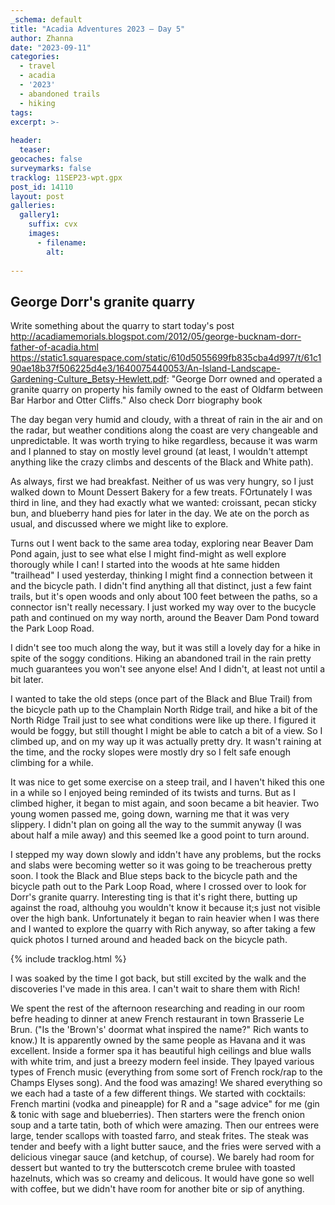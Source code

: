 ```yaml
---
_schema: default
title: "Acadia Adventures 2023 – Day 5"
author: Zhanna
date: "2023-09-11"
categories: 
  - travel
  - acadia
  - '2023'
  - abandoned trails
  - hiking
tags:
excerpt: >-
  
header:
  teaser:
geocaches: false
surveymarks: false
tracklog: 11SEP23-wpt.gpx
post_id: 14110
layout: post
galleries:
  gallery1:
    suffix: cvx
    images:
      - filename: 
        alt:
    
---
```


## George Dorr's granite quarry
Write something about the quarry to start today's post
http://acadiamemorials.blogspot.com/2012/05/george-bucknam-dorr-father-of-acadia.html
https://static1.squarespace.com/static/610d5055699fb835cba4d997/t/61c190ae18b37f506225d4e3/1640075440053/An-Island-Landscape-Gardening-Culture_Betsy-Hewlett.pdf: "George Dorr owned and operated a granite quarry on property his family owned to the east of Oldfarm between Bar Harbor and Otter Cliffs."
Also check Dorr biography book

The day began very humid and cloudy, with a threat of rain in the air and on the radar, but weather conditions along the coast are very changeable and unpredictable. It was worth trying to hike regardless, because it was warm and I planned to stay on mostly level ground (at least, I wouldn't attempt anything like the crazy climbs and descents of the Black and White path).

As always, first we had breakfast. Neither of us was very hungry, so I just walked down to Mount Dessert Bakery for a few treats. FOrtunately I was third in line, and they had exactly what we wanted: croissant, pecan sticky bun, and blueberry hand pies for later in the day. We ate on the porch as usual, and discussed where we might like to explore.

Turns out I went back to the same area today, exploring near Beaver Dam Pond again, just to see what else I might find-might as well explore thorougly while I can! I started into the woods at hte same hidden "trailhead" I used yesterday, thinking I might find a connection between it and the bicycle path. I didn't find anything all that distinct, just a few faint trails, but it's open woods and only about 100 feet between the paths, so a connector isn't really necessary. I just worked my way over to the bucycle path and continued on my way north, around the Beaver Dam Pond toward the Park Loop Road.
 
I didn't see too much along the way, but it was still a lovely day for a hike in spite of the soggy conditions. Hiking an abandoned trail in the rain pretty much guarantees you won't see anyone else! And I didn't, at least not until a bit later.

I wanted to take the old steps (once part of the Black and Blue Trail) from the bicycle path up to the Champlain North Ridge trail, and hike a bit of the North Ridge Trail just to see what conditions were like up there. I figured it would be foggy, but still thought I might be able to catch a bit of a view. So I climbed up, and on my way up it was actually pretty dry. It wasn't raining at the time, and the rocky slopes were mostly dry so I felt safe enough climbing for a while.

It was nice to get some exercise on a steep trail, and I haven't hiked this one in a while so I enjoyed being reminded of its twists and turns. But as I climbed higher, it began to mist again, and soon became a bit heavier. Two young women passed me, going down, warning me that it was very slippery. I didn't plan on going all the way to the summit anyway (I was about half a mile away) and this seemed lke a good point to turn around.

I stepped my way down slowly and iddn't have any problems, but the rocks and slabs were becoming wetter so it was going to be treacherous pretty soon. I took the Black and Blue steps back to the bicycle path and the bicycle path out to the Park Loop Road, where I crossed over to look for Dorr's granite quarry. Interesting ting is that it's right there, butting up against the road, althouhg you wouldn't know it because it;s just not visible over the high bank. Unfortunately it began to rain heavier when I was there and I wanted to explore the quarry with Rich anyway, so after taking a few quick photos I turned around and headed back on the bicycle path.

{% include tracklog.html %}

I was soaked by the time I got back, but still excited by the walk and the discoveries I've made in this area. I can't wait to share them with Rich!

We spent the rest of the afternoon researching and reading in our room befre heading to dinner at anew French restaurant in town Brasserie Le Brun. ("Is the 'Brown's' doormat what inspired the name?" Rich wants to know.) It is apparently owned by the same people as Havana and it was excellent. Inside a former spa it has beautiful high ceilings and blue walls with white trim, and just a breezy modern feel inside. They lpayed various types of French music (everything from some sort of French rock/rap to the Champs Elyses song). And the food was amazing! We shared everything so we each had a taste of a few different things. We started with cocktails: French martini (vodka and pineapple) for R and a "sage advice" for me (gin & tonic with sage and blueberries). Then starters were the french onion soup and a tarte tatin, both of which were amazing. Then our entrees were large, tender scallops with toasted farro, and steak frites. The steak was tender and beefy with a light butter sauce, and the fries were served with a delicious vinegar sauce (and ketchup, of course). We barely had room for dessert but wanted to try the butterscotch creme brulee with toasted hazelnuts, which was so creamy and delicous. It would have gone so well with coffee, but we didn't have room for another bite or sip of anything.

